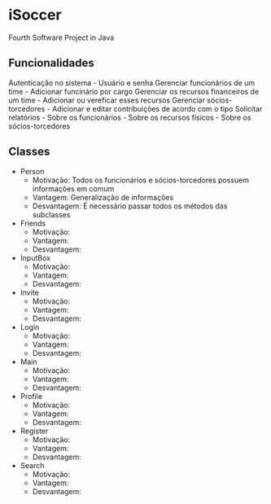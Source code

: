 # iSoccer
Fourth Software Project in Java

## Funcionalidades

Autenticação no sistema
        - Usuário e senha
Gerenciar funcionários de um time
        - Adicionar funcinário por cargo
Gerenciar os recursos financeiros de um time
        - Adicionar ou vereficar esses recursos
Gerenciar sócios-torcedores
        - Adicionar e editar contribuições de acordo com o tipo
Solicitar relatórios
        - Sobre os funcionários
        - Sobre os recursos físicos
        - Sobre os sócios-torcedores

## Classes

- Person
    - Motivação:  Todos os funcionários e sócios-torcedores possuem informações em comum
    - Vantagem: Generalização de informações
    - Desvantagem:  É necessário passar todos os métodos das subclasses
- Friends
    - Motivação:  
    - Vantagem:
    - Desvantagem:  
- InputBox
    - Motivação:  
    - Vantagem: 
    - Desvantagem:  
- Invite
    - Motivação:  
    - Vantagem: 
    - Desvantagem:  
- Login
    - Motivação:  
    - Vantagem: 
    - Desvantagem:  
- Main
    - Motivação:  
    - Vantagem: 
    - Desvantagem:  
- Profile
    - Motivação:  
    - Vantagem: 
    - Desvantagem:  
- Register
    - Motivação:  
    - Vantagem: 
    - Desvantagem:  
- Search
    - Motivação:  
    - Vantagem: 
    - Desvantagem:  


